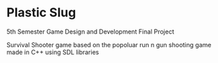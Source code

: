 # Plastic Slug

5th Semester Game Design and Development Final Project

Survival Shooter game based on the popoluar run n gun shooting game made in C++ using SDL libraries
